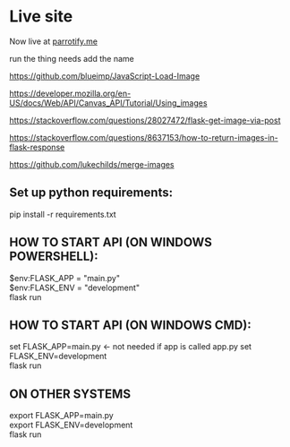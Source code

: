 # Live site
Now live at [parrotify.me](http://parrotify.me)


run the thing needs add the name

https://github.com/blueimp/JavaScript-Load-Image

https://developer.mozilla.org/en-US/docs/Web/API/Canvas_API/Tutorial/Using_images

https://stackoverflow.com/questions/28027472/flask-get-image-via-post

https://stackoverflow.com/questions/8637153/how-to-return-images-in-flask-response

https://github.com/lukechilds/merge-images

## Set up python requirements:  
pip install -r requirements.txt  

## HOW TO START API (ON WINDOWS POWERSHELL):
$env:FLASK_APP = "main.py"  
$env:FLASK_ENV = "development"  
flask run  

## HOW TO START API (ON WINDOWS CMD):  
set FLASK_APP=main.py   <- not needed if app is called app.py
set FLASK_ENV=development  
flask run  

## ON OTHER SYSTEMS  
export FLASK_APP=main.py  
export FLASK_ENV=development  
flask run 
